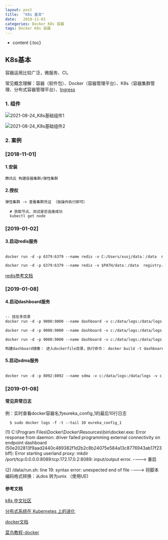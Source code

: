 ```yaml
---
layout: post
title:  "K8s 基本"
date:   2018-11-01 
categories: Docker K8s 容器
tags: Docker K8s 容器
---
```


* content
{:toc}

## K8s基本

   容器运用比较广泛，微服务、CI。

   常见概念理解：容器（软件包）、Docker（容器管理平台）、K8s（容器集群管理、分布式容器管理平台）、[Ingress](https://blog.51cto.com/newfly/2060587)

### 1. 组件

![2021-08-24_K8s基础组件1](\images\k8s\2021-08-24_K8s基础组件1.png)

![2021-08-24_K8s基础组件2](\images\k8s\2021-08-24_K8s基础组件2.png)

### 2. 案例

### [2018-11-01]


#### 1.安装

	腾讯云 构建容器集群/弹性集群

#### 2.授权

	弹性集群 -> 查看集群凭证 （按操作执行即可）

```
  # 获取节点、测试是否连接成功
  kubectl get node

```


### [2019-01-02]

#### 3.启动redis服务

```dockerfile

docker run -d -p 6379:6379 --name redis -v C:/Users/xusj/data：/data  registry.cn-hangzhou.aliyuncs.com/xusj_repo/redis:5.0.3 --appendonly yes

docker run -d -p 6379:6379 --name redis -v $PATH/data：/data  registry.cn-hangzhou.aliyuncs.com/xusj_repo/redis:5.0.3 --appendonly yes


```

[redis参考文档](http://www.runoob.com/docker/docker-install-redis.html)

### [2019-01-08]

#### 4.启动dashboard服务

```dockerfile

-- 挂在多目录
docker run -d -p 9000:9000 --name dashboard -v c:/data/logs:/data/logs -v c:/data/tmp:/data/tmp dashboard-server /bin/bash

docker run -d -p 9000:9000 --name dashboard -v c:/data/logs:/data/logs dashboard-server /bin/bash

docker run -d -p 9000:9000 --name dashboard -v c:/data/logs:/data/logs -e PARAMS="" dashboard-server /bin/bash
```


```dockerfile
构建dashboard镜像： 进入dockerfile目录，执行命令： docker build -t dashboard-server .
```

#### 5.启动sdma服务


```dockerfile

docker run -d -p 8092:8092 --name sdma -v c:/data/logs:/data/logs -v c:/data/tmp:/data/tmp sdma-server /bin/bash
```



### [2019-01-08]

#### 常见异常日志

例：实时查看docker容器名为eureka_config_1的最后10行日志

```
  $ sudo docker logs -f -t --tail 10 eureka_config_1
```

(1) C:\Program Files\Docker\Docker\Resources\bin\docker.exe: Error response from daemon: 
    driver failed programming external connectivity on endpoint dashboard
    (50e202813f9aad2440c489382f1d2b2c8b24075e584a13c8776943ab17f23bff):
    Error starting userland proxy: mkdir /port/tcp:0.0.0.0:8089:tcp:172.17.0.2:8089: input/output error.   ----> 重启



(2) /data/run.sh: line 19: syntax error: unexpected end of file     ----> 将脚本编码格式转换：从dos 转为unix   （使用UE)



#### 参考文档

[k8s 中文社区](https://www.kubernetes.org.cn/k8s)

[分布式系统在 Kubernetes 上的进化](https://mp.weixin.qq.com/s?__biz=MzI1NTE2NDE2MA%3D%3D&idx=1&mid=2649384379&scene=21&sn=a59d421d030374cf1286620df55e7283#wechat_redirect)

[docker文档](https://docs.docker.com/)

[菜鸟教程-docker](http://www.runoob.com/docker/docker-tutorial.html)